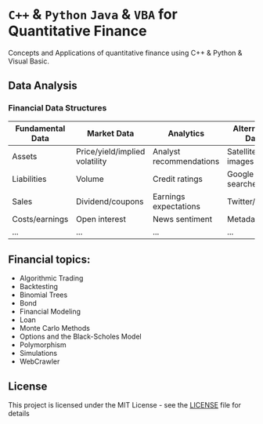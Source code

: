 # `C++` & `Python` `Java` & `VBA` for Quantitative Finance
Concepts and Applications of quantitative finance using C++ & Python & Visual Basic.

## Data Analysis
### Financial Data Structures

**Fundamental Data** | **Market Data** | **Analytics** | **Alternative Data**
-------------------- | --------------- | ------------- | --------------------
Assets | Price/yield/implied volatility | Analyst recommendations | Satellite/CCTV images
Liabilities | Volume | Credit ratings | Google searches
Sales | Dividend/coupons | Earnings expectations | Twitter/chats
Costs/earnings | Open interest | News sentiment | Metadata
... | ... | ... | ...



## Financial topics: 

- Algorithmic Trading
- Backtesting
- Binomial Trees
- Bond 
- Financial Modeling
- Loan
- Monte Carlo Methods
- Options and the Black-Scholes Model
- Polymorphism
- Simulations
- WebCrawler


## License
This project is licensed under the MIT License - see the [LICENSE](LICENSE) file for details

